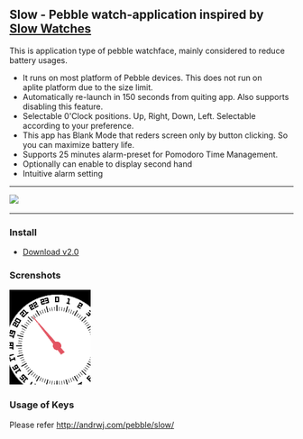 ## Slow - Pebble watch-application inspired by [Slow Watches](https://www.slow-watches.com/)


This is application type of pebble watchface, mainly considered to reduce battery usages. 

* It runs on most platform of Pebble devices. This does not run on aplite platform due to the size limit.
* Automatically re-launch in 150 seconds from quiting app. Also supports disabling this feature.
* Selectable 0'Clock positions. Up, Right, Down, Left. Selectable according to your preference.
* This app has Blank Mode that reders screen only by button clicking. So you can maximize battery life.
* Supports 25 minutes alarm-preset for Pomodoro Time Management.
* Optionally can enable to display second hand
* Intuitive alarm setting

----

[![](https://www.paypalobjects.com/en_US/i/btn/btn_donateCC_LG.gif)](https://www.paypal.com/cgi-bin/webscr?cmd=_donations&business=me%40andrwj%2ecom&lc=GB&item_name=A%2eJ%2fPebble&item_number=pebble%2ddonation&currency_code=USD&bn=PP%2dDonationsBF%3abtn_donate_LG%2egif%3aNonHosted)

----


### Install

* [Download v2.0](https://raw.github.com/andrwj/pebble-slow/master/Slow-v2.0.pbw)


### Screnshots

![](https://github.com/andrwj/pebble-slow/raw/master/screenshots/v2.0/slow-v2.0.gif)




### Usage of Keys

Please refer http://andrwj.com/pebble/slow/

